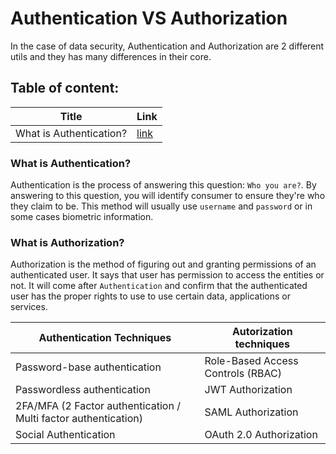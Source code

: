# Authentication VS Authorization

In the case of data security, Authentication and Authorization are 2 different utils and they has many differences in their core. 

## Table of content:

| Title | Link |
| --- | --- |
| What is Authentication? | [link](#what-is-authentication) |

### What is Authentication?

Authentication is the process of answering this question: `Who you are?`. By answering to this question, you will identify consumer to ensure they're who they claim to be. This method will usually use `username` and `password` or in some cases biometric information.

### What is Authorization?

Authorization is the method of figuring out and granting permissions of an authenticated user. It says that user has permission to access the entities or not. It will come after `Authentication` and confirm that the authenticated user has the proper rights to use to use certain data, applications or services. 

| Authentication Techniques | Autorization techniques |
| --- | --- |
| Password-base authentication | Role-Based Access Controls (RBAC) |
| Passwordless authentication | JWT Authorization |
| 2FA/MFA (2 Factor authentication / Multi factor authentication) | SAML Authorization |
| Social Authentication | OAuth 2.0 Authorization |
